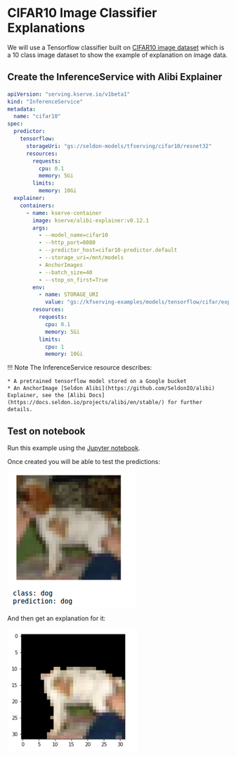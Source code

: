 # CIFAR10 Image Classifier Explanations

We will use a Tensorflow classifier built on [CIFAR10 image dataset](https://www.cs.toronto.edu/~kriz/cifar.html) which is a 10 class image dataset to show the example
of explanation on image data.

## Create the InferenceService with Alibi Explainer
```yaml
apiVersion: "serving.kserve.io/v1beta1"
kind: "InferenceService"
metadata:
  name: "cifar10"
spec:
  predictor:
    tensorflow:
      storageUri: "gs://seldon-models/tfserving/cifar10/resnet32"
      resources:
        requests:
          cpu: 0.1
          memory: 5Gi
        limits:
          memory: 10Gi
  explainer:
    containers:
      - name: kserve-container
        image: kserve/alibi-explainer:v0.12.1
        args:
          - --model_name=cifar10
          - --http_port=8080 
          - --predictor_host=cifar10-predictor.default 
          - --storage_uri=/mnt/models 
          - AnchorImages 
          - --batch_size=40 
          - --stop_on_first=True
        env:
          - name: STORAGE_URI
            value: "gs://kfserving-examples/models/tensorflow/cifar/explainer-0.9.1"
        resources:
          requests:
            cpu: 0.1
            memory: 5Gi
          limits:
            cpu: 1
            memory: 10Gi
```
!!! Note
    The InferenceService resource describes:

    * A pretrained tensorflow model stored on a Google bucket
    * An AnchorImage [Seldon Alibi](https://github.com/SeldonIO/alibi) Explainer, see the [Alibi Docs](https://docs.seldon.io/projects/alibi/en/stable/) for further details.

## Test on notebook
Run this example using the [Jupyter notebook](cifar10_explanations.ipynb).

Once created you will be able to test the predictions:

![prediction](prediction.png)

And then get an explanation for it:

![explanation](explanation.png)


